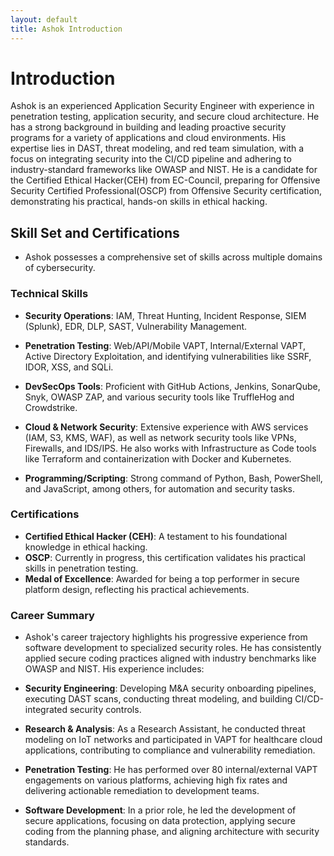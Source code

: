 ```yaml
---
layout: default
title: Ashok Introduction
---
```

# Introduction

Ashok is an experienced Application Security Engineer with experience in penetration testing, application security, and secure cloud architecture. He has a strong background in building and leading proactive security programs for a variety of applications and cloud environments. His expertise lies in DAST, threat modeling, and red team simulation, with a focus on integrating security into the CI/CD pipeline and adhering to industry-standard frameworks like OWASP and NIST. He is a candidate for the Certified Ethical Hacker(CEH) from EC-Council, preparing for Offensive Security Certified Professional(OSCP) from Offensive Security certification, demonstrating his practical, hands-on skills in ethical hacking.




## Skill Set and Certifications
- Ashok possesses a comprehensive set of skills across multiple domains of cybersecurity.

### Technical Skills
- **Security Operations**: IAM, Threat Hunting, Incident Response, SIEM (Splunk), EDR, DLP, SAST, Vulnerability Management.

- **Penetration Testing**: Web/API/Mobile VAPT, Internal/External VAPT, Active Directory Exploitation, and identifying vulnerabilities like SSRF, IDOR, XSS, and SQLi.

- **DevSecOps Tools**: Proficient with GitHub Actions, Jenkins, SonarQube, Snyk, OWASP ZAP, and various security tools like TruffleHog and Crowdstrike.

- **Cloud & Network Security**: Extensive experience with AWS services (IAM, S3, KMS, WAF), as well as network security tools like VPNs, Firewalls, and IDS/IPS. He also works with Infrastructure as Code tools like Terraform and containerization with Docker and Kubernetes.

- **Programming/Scripting**: Strong command of Python, Bash, PowerShell, and JavaScript, among others, for automation and security tasks.

### Certifications
- **Certified Ethical Hacker (CEH)**: A testament to his foundational knowledge in ethical hacking.
- **OSCP**: Currently in progress, this certification validates his practical skills in penetration testing.
- **Medal of Excellence**: Awarded for being a top performer in secure platform design, reflecting his practical achievements.


### Career Summary

- Ashok's career trajectory highlights his progressive experience from software development to specialized security roles. He has consistently applied secure coding practices aligned with industry benchmarks like OWASP and NIST. His experience includes:

- **Security Engineering**: Developing M&A security onboarding pipelines, executing DAST scans, conducting threat modeling, and building CI/CD-integrated security controls.
- **Research & Analysis**: As a Research Assistant, he conducted threat modeling on IoT networks and participated in VAPT for healthcare cloud applications, contributing to compliance and vulnerability remediation.
- **Penetration Testing**: He has performed over 80 internal/external VAPT engagements on various platforms, achieving high fix rates and delivering actionable remediation to development teams.
- **Software Development**: In a prior role, he led the development of secure applications, focusing on data protection, applying secure coding from the planning phase, and aligning architecture with security standards.

